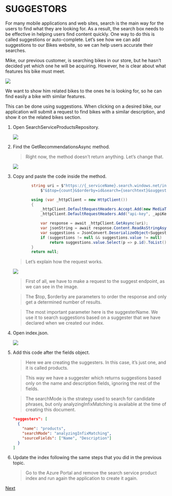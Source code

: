 # SUGGESTORS

For many mobile applications and web sites, search is the main way for the users to find what they are looking for.  As a result, the search box needs to be effective in helping users find content quickly.  One way to do this is called suggestions or auto-complete. Let’s see how we can add suggestions to our Bikes website, so we can help users accurate their searches.

Mike, our previous customer, is searching bikes in our store, but he hasn’t decided yet which one he will be acquiring. However, he is clear about what features his bike must meet.

![](img/image36.jpg)

We want to show him related bikes to the ones he is looking for, so he can find easily a bike with similar features.

This can be done using suggestions. When clicking on a desired bike, our application will submit a request to find bikes with a similar description, and show it on the related bikes section.

1.  Open SearchServiceProductsRepository.

    ![](img/image37.jpg)

1.	Find the GetRecommendationsAsync method.	

    > Right now, the method doesn’t return anything. Let’s change that.

    ![](img/image38.jpg)

1.	Copy and paste the code inside the method.

    ```csharp
            string uri = $"https://{_serviceName}.search.windows.net/indexes/{_indexer}/docs/suggest?api-version=2015-02-28" +
                $"&$top={count}&$orderby=id&search={searchtext}&suggesterName={_suggesterName}";

            using (var _httpClient = new HttpClient())
            {
                _httpClient.DefaultRequestHeaders.Accept.Add(new MediaTypeWithQualityHeaderValue("application/json"));
                _httpClient.DefaultRequestHeaders.Add("api-key", _apiKey);

                var response = await _httpClient.GetAsync(uri);
                var jsonString = await response.Content.ReadAsStringAsync();
                var suggestions = JsonConvert.DeserializeObject<SuggestionsRootObject>(jsonString);
                if (suggestions != null && suggestions.value != null)
                    return suggestions.value.Select(p => p.id).ToList();
            }
            return null;
    ``` 

    > Let’s explain how the request works.

    ![](img/image39.jpg)

    > First of all, we have to make a request to the suggest endpoint, as we can see in the image.

    > The $top, $orderby are parameters to order the response and only get a determined number of results.

    > The most important parameter here is the suggesterName. We use it to search suggestions based on a suggester that we have declared when we created our index.

1.	Open index.json.	

    ![](img/image23.jpg)

1.	Add this code after the fields object.	

    > Here we are creating the suggesters. In this case, it’s just one, and it is called products. 

    > This way we have a suggester which returns suggestions based only on the name and description fields, ignoring the rest of the fields.

    > The searchMode is the strategy used to search for candidate phrases, but only analyzingInfixMatching is available at the time of creating this document.

    ```json
    "suggesters": [
      {
        "name": "products",
        "searchMode": "analyzingInfixMatching",
        "sourceFields": ["Name", "Description"]
      }
    ]	
    ``` 


1.	Update the index following the same steps that you did in the previous topic.

    > Go to the Azure Portal and remove the search service product index and run again the application to create it again. 

<a href="6.Facets.md">Next</a> 

